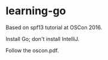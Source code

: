 # learning-go
Based on spf13 tutorial at OSCon 2016.

Install Go; don't install IntelliJ.

Follow the oscon.pdf.
